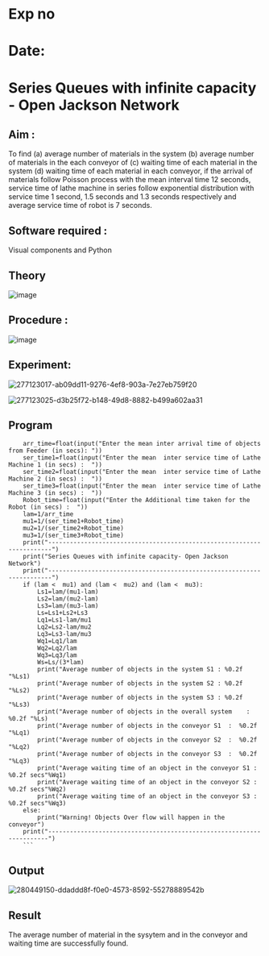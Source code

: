 # Exp no
# Date:
# Series Queues with infinite capacity - Open Jackson Network

## Aim :
To find (a) average number of materials in the system (b) average number of materials in the each conveyor of (c) waiting time of each material in the system (d) waiting time of each material in each conveyor, if the arrival  of materials follow Poisson process with the mean interval time 12 seconds, service time of  lathe machine in series follow exponential distribution  with service time  1 second, 1.5 seconds and 1.3 seconds respectively and average service time of robot is 7 seconds.

## Software required :
Visual components and Python

## Theory

![image](https://user-images.githubusercontent.com/103921593/203239736-7b81f599-71a8-4ae7-b63e-5d98acd9ea54.png)


## Procedure :

![image](https://user-images.githubusercontent.com/103921593/203239789-bc870dce-6727-487b-a0e2-4fc3f5114889.png)


## Experiment:

![277123017-ab09dd11-9276-4ef8-903a-7e27eb759f20](https://github.com/PriyankaAnnadurai/Open-Jacson-Networks/assets/118351569/c046f7ce-38a1-476f-b832-6d536213d4e5)

![277123025-d3b25f72-b148-49d8-8882-b499a602aa31](https://github.com/PriyankaAnnadurai/Open-Jacson-Networks/assets/118351569/a133f449-0960-4856-9cb2-c64576c7e6b8)


## Program

        arr_time=float(input("Enter the mean inter arrival time of objects from Feeder (in secs): "))
        ser_time1=float(input("Enter the mean  inter service time of Lathe Machine 1 (in secs) :  "))
        ser_time2=float(input("Enter the mean  inter service time of Lathe Machine 2 (in secs) :  "))
        ser_time3=float(input("Enter the mean  inter service time of Lathe Machine 3 (in secs) :  "))
        Robot_time=float(input("Enter the Additional time taken for the Robot (in secs) :  "))
        lam=1/arr_time
        mu1=1/(ser_time1+Robot_time)
        mu2=1/(ser_time2+Robot_time)
        mu3=1/(ser_time3+Robot_time)
        print("-----------------------------------------------------------------------")
        print("Series Queues with infinite capacity- Open Jackson Network")
        print("-----------------------------------------------------------------------")
        if (lam <  mu1) and (lam <  mu2) and (lam <  mu3):
            Ls1=lam/(mu1-lam)
            Ls2=lam/(mu2-lam)
            Ls3=lam/(mu3-lam)
            Ls=Ls1+Ls2+Ls3
            Lq1=Ls1-lam/mu1
            Lq2=Ls2-lam/mu2
            Lq3=Ls3-lam/mu3
            Wq1=Lq1/lam
            Wq2=Lq2/lam
            Wq3=Lq3/lam
            Ws=Ls/(3*lam)
            print("Average number of objects in the system S1 : %0.2f "%Ls1)
            print("Average number of objects in the system S2 : %0.2f "%Ls2)
            print("Average number of objects in the system S3 : %0.2f "%Ls3)
            print("Average number of objects in the overall system    : %0.2f "%Ls)
            print("Average number of objects in the conveyor S1  :  %0.2f "%Lq1)
            print("Average number of objects in the conveyor S2  :  %0.2f "%Lq2)
            print("Average number of objects in the conveyor S3  :  %0.2f "%Lq3)
            print("Average waiting time of an object in the conveyor S1 : %0.2f secs"%Wq1)
            print("Average waiting time of an object in the conveyor S2 : %0.2f secs"%Wq2)
            print("Average waiting time of an object in the conveyor S3 : %0.2f secs"%Wq3)
        else:
            print("Warning! Objects Over flow will happen in the conveyor")
        print("----------------------------------------------------------------------")
        ```
## Output
![280449150-ddaddd8f-f0e0-4573-8592-55278889542b](https://github.com/PriyankaAnnadurai/Open-Jacson-Networks/assets/118351569/2a38a741-ddc1-4d6c-b6b8-5a2289769ac8)

## Result
The average number of material in the sysytem and in the conveyor and waiting time are successfully found.
